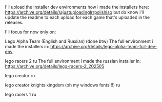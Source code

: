 I'll upload the installer dev environments how i made the installers here: https://archive.org/details/@justuploadinglrrpolishiso
but do know i'll update the readme to each upload for each game that's uploaded in the releases.

I'll focus for now only on:

Lego Alpha Team (English and Russian) (done btw)
The full environment i made the installers in: https://archive.org/details/lego-alpha-team-full-dev-env


lego racers 2 ru
The full environment i made the russian installer in: https://archive.org/details/lego-racers-2_202505


lego creator ru


lego creator knights kingdom (oh my windows fonts!!!) ru


lego racers 1 ru

